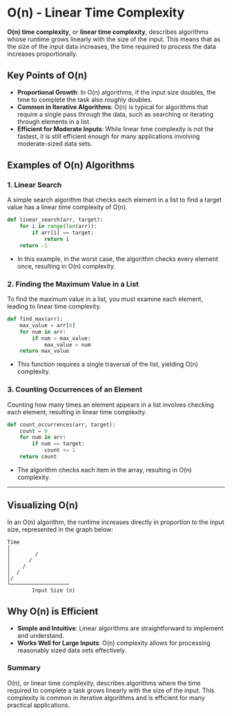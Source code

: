 # O(n) - Linear Time Complexity

**O(n) time complexity**, or **linear time complexity**, describes algorithms whose runtime grows linearly with the size of the input. This means that as the size of the input data increases, the time required to process the data increases proportionally.

## Key Points of O(n)

- **Proportional Growth**: In O(n) algorithms, if the input size doubles, the time to complete the task also roughly doubles.
- **Common in Iterative Algorithms**: O(n) is typical for algorithms that require a single pass through the data, such as searching or iterating through elements in a list.
- **Efficient for Moderate Inputs**: While linear time complexity is not the fastest, it is still efficient enough for many applications involving moderate-sized data sets.

## Examples of O(n) Algorithms

### 1. Linear Search

A simple search algorithm that checks each element in a list to find a target value has a linear time complexity of O(n).

```python
def linear_search(arr, target):
    for i in range(len(arr)):
        if arr[i] == target:
            return i
    return -1
```

- In this example, in the worst case, the algorithm checks every element once, resulting in O(n) complexity.

### 2. Finding the Maximum Value in a List

To find the maximum value in a list, you must examine each element, leading to linear time complexity.

```python
def find_max(arr):
    max_value = arr[0]
    for num in arr:
        if num > max_value:
            max_value = num
    return max_value
```

- This function requires a single traversal of the list, yielding O(n) complexity.

### 3. Counting Occurrences of an Element

Counting how many times an element appears in a list involves checking each element, resulting in linear time complexity.

```python
def count_occurrences(arr, target):
    count = 0
    for num in arr:
        if num == target:
            count += 1
    return count
```

- The algorithm checks each item in the array, resulting in O(n) complexity.

---

## Visualizing O(n)

In an O(n) algorithm, the runtime increases directly in proportion to the input size, represented in the graph below:

```
Time
│
│        /
│      /
│    /
│  /
│/
└───────────────────
        Input Size (n)
```

## Why O(n) is Efficient

- **Simple and Intuitive**: Linear algorithms are straightforward to implement and understand.
- **Works Well for Large Inputs**: O(n) complexity allows for processing reasonably sized data sets effectively.

### Summary

O(n), or linear time complexity, describes algorithms where the time required to complete a task grows linearly with the size of the input. This complexity is common in iterative algorithms and is efficient for many practical applications.
